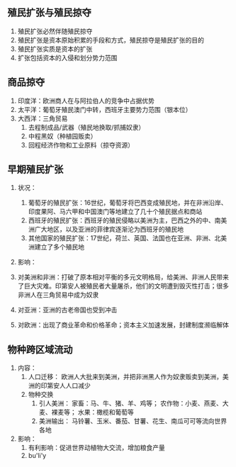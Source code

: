 ## 殖民扩张与殖民掠夺
1. 殖民扩张必然伴随殖民掠夺
2. 殖民扩张是资本原始积累的手段和方式，殖民掠夺是殖民扩张的目的
3. 殖民扩张实质是资本的扩张
4. 扩张包括资本的入侵和划分势力范围

## 商品掠夺
1. 印度洋：欧洲商人在与阿拉伯人的竞争中占据优势
2. 太平洋：葡萄牙殖民澳门中转，西班牙主要势力范围（银本位）
3. 大西洋：三角贸易
	1. 去程制成品/武器（殖民地换取/抓捕奴隶）
	 2. 中程黑奴（种植园贩卖）
	  3. 回程经济作物和工业原料（掠夺资源）

## 早期殖民扩张
1. 状况：
	1. 葡萄牙的殖民扩张：16世纪，葡萄牙将巴西变成殖民地，并在非洲沿岸、印度果阿、马六甲和中国澳门等地建立了几十个殖民据点和商站
	2. 西班牙的殖民扩张：西班牙的殖民侵略以美洲为主，巴西之外的中、南美洲广大地区，以及亚洲的菲律宾逐渐沦为西班牙的殖民地
	3. 其他国家的殖民扩张：17世纪，荷兰、英国、法国也在亚洲、非洲、北美洲建立了多个殖民地

2. 影响：
1. 对美洲和非洲：打破了原本相对平衡的多元文明格局，给美洲、非洲人民带来了巨大灾难。印第安人被殖民者大量屠杀，他们的文明遭到毁灭性打击；很多非洲人在三角贸易中成为奴隶
2. 对亚洲：亚洲的古老帝国也受到冲击
3. 对欧洲：出现了商业革命和价格革命；资本主义加速发展，封建制度濒临解体

## 物种跨区域流动
1. 内容：
	1. 人口迁移：
		欧洲人大批来到美洲，并把非洲黑人作为奴隶贩卖到美洲，美洲的印第安人人口减少
	1. 物种交换
		1. 引人美洲：
			 家畜：马、牛、猪、羊、鸡等；
			 农作物：小麦、燕麦、大麦、裸麦等；
			 水果：橄榄和葡萄等
		1. 美洲输出：
			 马铃薯、玉米、番茄、甘薯、花生、南瓜可可等流向世界各地
2. 影响：
	1. 有利影响：促进世界动植物大交流，增加粮食产量
	 2. bu'li'y
